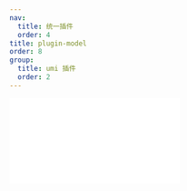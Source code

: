 ```yaml
---
nav:
  title: 统一插件
  order: 4
title: plugin-model
order: 8
group:
  title: umi 插件
  order: 2
---
```


<embed src="../../packages/plugin-model/README.md"></embed>
